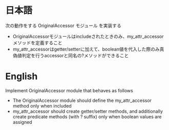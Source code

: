 # 日本語

次の動作をする OriginalAccessor モジュール を実装する

- OriginalAccessorモジュールはincludeされたときのみ、my_attr_accessorメソッドを定義すること
- my_attr_accessorはgetter/setterに加えて、boolean値を代入した際のみ真偽値判定を行うaccessorと同名の?メソッドができること

# English

Implement OriginalAccessor module that behaves as follows

- The OriginalAccessor module should define the my_attr_accessor method only when included
- my_attr_accessor should create getter/setter methods, and additionally create predicate methods (with ? suffix) only when boolean values are assigned